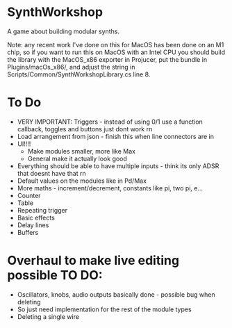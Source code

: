 # SynthWorkshop
A game about building modular synths.

Note: any recent work I've done on this for MacOS has been done on an M1 chip, so if you want to run this on MacOS with an Intel CPU you should build the library with the MacOS_x86 exporter in Projucer, put the bundle in Plugins/macOs_x86/, and adjust the string in Scripts/Common/SynthWorkshopLibrary.cs line 8.

# To Do
* VERY IMPORTANT: Triggers - instead of using 0/1 use a function callback, toggles and buttons just dont work rn
* Load arrangement from json - finish this when line connectors are in
* UI!!!!
    * Make modules smaller, more like Max
    * General make it actually look good
* Everything should be able to have multiple inputs - think its only ADSR that doesnt have that rn
* Default values on the modules like in Pd/Max
* More maths - increment/decrement, constants like pi, two pi, e...
* Counter
* Table
* Repeating trigger
* Basic effects
* Delay lines
* Buffers

# Overhaul to make live editing possible TO DO:
* Oscillators, knobs, audio outputs basically done - possible bug when deleting
* So just need implementation for the rest of the module types
* Deleting a single wire
